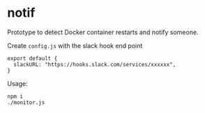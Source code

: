 # notif

Prototype to detect Docker container restarts and notify someone.

Create `config.js` with the slack hook end point

```
export default {
  slackURL: "https://hooks.slack.com/services/xxxxxx",
}
```

Usage:
```
npm i
./monitor.js
```
